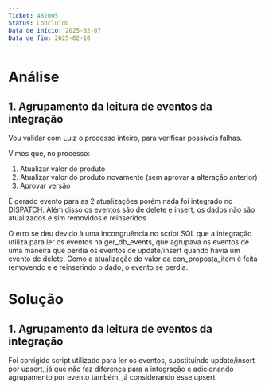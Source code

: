 ```yaml
---
Ticket: 482005
Status: Concluído
Data de início: 2025-02-07
Data de fim: 2025-02-10
---
```

# Análise
## 1. Agrupamento da leitura de eventos da integração

Vou validar com Luiz o processo inteiro, para verificar possíveis falhas.

Vimos que, no processo:
1. Atualizar valor do produto
2. Atualizar valor do produto novamente (sem aprovar a alteração anterior)
3. Aprovar versão

É gerado evento para as 2 atualizações porém nada foi integrado no DISPATCH. Além disso os eventos são de delete e insert, os dados não são atualizados e sim removidos e reinseridos

O erro se deu devido à uma incongruência no script SQL que a integração utiliza para ler os eventos na ger_db_events, que agrupava os eventos de uma maneira que perdia os eventos de update/insert quando havia um evento de delete. Como a atualização do valor da con_proposta_item é feita removendo e e reinserindo o dado, o evento se perdia.
# Solução
## 1. Agrupamento da leitura de eventos da integração

Foi corrigido script utilizado para ler os eventos, substituindo update/insert por upsert, já que não faz diferença para a integração e adicionando agrupamento por evento também, já considerando esse upsert